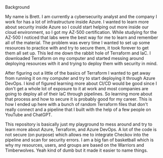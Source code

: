 Background

My name is Brett. I am currently a cybersecurity analyst and the company I work for has a lot of infrastructure inside Azure. I wanted to learn more about security inside Azure so I could start helping out more inside our cloud environment, so I got my AZ-500 certification. While studying for the AZ-500 I noticed that labs were the best way for me to learn and remember all of the material. The problem was every time I wanted to set up some resources to practice with and try to secure them, it took forever to get them all set up. This led me down the rabbit hole of Terraform and IaC. I downloaded Terraform on my computer and started messing around deploying resources with it and trying to deploy them with security in mind.

After figuring out a little of the basics of Terraform I wanted to get away from running it on my computer and try to start deploying it through Azure DevOps. I kind of figured learning more about CI/CD would be good since I don't get a whole lot of exposure to it at work and most companies are going to deploy all of their IaC through pipelines. So learning more about that process and how to secure it is probably good for my career. This is how I ended up here with a bunch of random Terraform files that don't really connect and a pipeline that I built with the help of a few people on YouTube and ChatGPT. 

This repository is basically just my playground to mess around and try to learn more about Azure, Terraform, and Azure DevOps. A lot of the code is not secure (on purpose) which allows me to integrate Checkov into the pipeline and scan for security errors. I am a big fan of basketball which is why my resources, users, and groups are based on the Warriors and Timberwolves. Yeah kind of dumb but it made it easier to name things.

